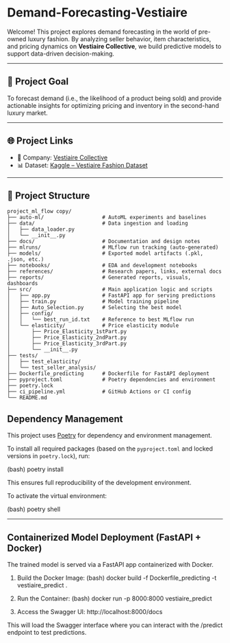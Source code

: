 # Demand-Forecasting-Vestiaire

Welcome! This project explores demand forecasting in the world of pre-owned luxury fashion. By analyzing seller behavior, item characteristics, and pricing dynamics on **Vestiaire Collective**, we build predictive models to support data-driven decision-making.

---

## 📌 Project Goal

To forecast demand (i.e., the likelihood of a product being sold) and provide actionable insights for optimizing pricing and inventory in the second-hand luxury market.

---

## 🌐 Project Links

- 🔗 Company: [Vestiaire Collective](https://us.vestiairecollective.com)
- 📊 Dataset: [Kaggle – Vestiaire Fashion Dataset](https://www.kaggle.com/datasets/justinpakzad/vestiaire-fashion-dataset)

---

## 📁 Project Structure

```text
project_ml_flow copy/
├── auto-ml/                   # AutoML experiments and baselines
├── data/                      # Data ingestion and loading
│   ├── data_loader.py
│   └── __init__.py
├── docs/                      # Documentation and design notes
├── mlruns/                    # MLflow run tracking (auto-generated)
├── models/                    # Exported model artifacts (.pkl, .json, etc.)
├── notebooks/                 # EDA and development notebooks
├── references/                # Research papers, links, external docs
├── reports/                   # Generated reports, visuals, dashboards
├── src/                       # Main application logic and scripts
│   ├── app.py                 # FastAPI app for serving predictions
│   ├── train.py               # Model training pipeline
│   ├── Auto_Selection.py      # Selecting the best model 
│   ├── config/
│   │   └── best_run_id.txt    # Reference to best MLflow run
│   └── elasticity/            # Price elasticity module
│       ├── Price_Elasticity_1stPart.py
│       ├── Price_Elasticity_2ndPart.py
│       ├── Price_Elasticity_3rdPart.py
│       └── __init__.py
├── tests/
│   ├── test_elasticity/
│   └── test_seller_analysis/
├── Dockerfile_predicting      # Dockerfile for FastAPI deployment
├── pyproject.toml             # Poetry dependencies and environment
├── poetry.lock
├── ci_pipeline.yml            # GitHub Actions or CI config
└── README.md
```

## Dependency Management

This project uses [Poetry](https://python-poetry.org/) for dependency and environment management.

To install all required packages (based on the `pyproject.toml` and locked versions in `poetry.lock`), run:

(bash)
poetry install

This ensures full reproducibility of the development environment.

To activate the virtual environment:

(bash)
poetry shell

---
## Containerized Model Deployment (FastAPI + Docker)
The trained model is served via a FastAPI app containerized with Docker.

1. Build the Docker Image: (bash) docker build -f Dockerfile_predicting -t vestiaire_predict .
   
2. Run the Container: (bash) docker run -p 8000:8000 vestiaire_predict
   
3. Access the Swagger UI: http://localhost:8000/docs
  
This will load the Swagger interface where you can interact with the /predict endpoint to test predictions.
